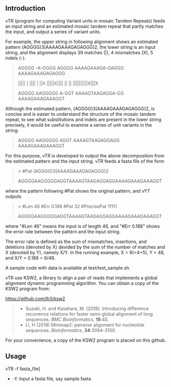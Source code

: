 ## Introduction

vTR (program for computing Variant units in mosaic Tandem Repeats) feeds an input string and an estimated mosaic tandem repeat that partly matches the input, and output a series of variant units.

For example, the upper string in following alignment shows an estimated pattern (AGGGG)3(AAAAGAAAGAGAGGG)2, the lower string is an input string, and the alignment displays 39 matches (|), 4 mismatches (X), 5 indels (-).

> AGGGG -A-GGGG AGGGG AAAAGAAAGA-GAGGG AAAAGAAAGAGAGGG
>
> |||||  | |||| | ||X |||||X|||| || || ||||||||||X|||X
>
> AGGGG AAGGGGG A-GGT AAAAGTAAGAGGA-GG AAAAGAAAGAAAGGT

Although the estimated pattern, (AGGGG)3(AAAAGAAAGAGAGGG)2, is concise and is easier to understand the structure of the mosaic tandem repeat, to see what substitutions and indels are present in the lower string precisely, it would be useful to examine a series of unit variants in the string:

> AGGGG AAGGGGG AGGT AAAAGTAAGAGGAGG AAAAGAAAGAAAGGT

For this purpose, vTR is developed to output the above decomposition from the estimated pattern and the input string. vTR feeds a fasta file of the form

> \> #Pat (AGGGG)3(AAAAGAAAGAGAGGG)2
>
> AGGGGAAGGGGGAGGTAAAAGTAAGAGGAGGAAAAGAAAGAAAGGT

where the pattern following #Pat shows the original pattern, and vYT outputs

> \> #Len 46 #Err 0.188 #Pat <AGGGG>3<AAAAGAAAGAGAGGG>2 #PrecisePat <AGGGG>1<AAGGGGG>1<AGGT>1<AAAAGTAAGAGGAGG>1<AAAAGAAAGAAAGGT>1
>
> AGGGGAAGGGGGAGGTAAAAGTAAGAGGAGGAAAAGAAAGAAAGGT

where "#Len 46" means the input is of length 46, and "#Err 0.188" shows the error rate between the pattern and the input string. 

The error rate is defined as the sum of mismatches, insertions, and deletions (denoted by X) devided by the sum of the number of matches and X (denoted by Y), namely X/Y. In the running example, X = 9(=4+5), Y = 48, and X/Y = 0.188 = 9/48.

A sample code with data is available at test/test_sample.sh.

vTR use KSW2, a library to align a pair of reads that implements a global alignment dynamic programming algorithm. You can obtain a copy of the KSW2 program from:

https://github.com/lh3/ksw2

> * Suzuki, H. and Kasahara, M. (2018). Introducing difference recurrence relations for faster semi-global alignment of long sequences. *BMC Bioinformatics*, **19**:45.
> * Li, H (2018) Minimap2: pairwise alignment for nucleotide sequences. *Bioinformatics*, **34**:3094-3100.

For your convenience, a copy of the KSW2 program is placed on this github.

## Usage

vTR -f fasta_file] 
* -f: Input a fasta file, say sample.fasta

